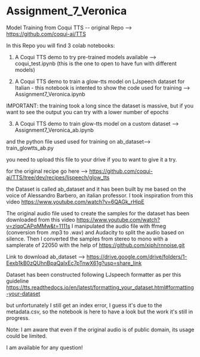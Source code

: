 # Assignment_7_Veronica
Model Training from Coqui TTS -- original Repo --> https://github.com/coqui-ai/TTS

In this Repo you will find 3 colab notebooks:

1) A Coqui TTS demo to try pre-trained models available --> coqui_test.ipynb (this is the one to open to have fun with different models)

2) A Coqui TTS demo to train a glow-tts model on LJspeech dataset for Italian - this notebook is intented to show the code used for training --> Assignment7_Veronica.ipynb

IMPORTANT: the training took a long since the dataset is massive, but if you want to see the output you can try with a lower number of epochs

3) A Coqui TTS demo to train glow-tts model on a custom dataset --> Assignment7_Veronica_ab.ipynb

and the python file used used for training on ab_dataset--> train_glowtts_ab.py

you need to upload this file to your drive if you to want to give it a try.

for the original recipe go here --> https://github.com/coqui-ai/TTS/tree/dev/recipes/ljspeech/glow_tts

the Dataset is called ab_dataset and it has been built by me based on the voice of Alessandro Barbero, an italian professor. I took inspiration from this video https://www.youtube.com/watch?v=6QAGk_rHipE

The original audio file used to create the samples for the dataset has been downloaded from this video https://www.youtube.com/watch?v=zlqqCAPqMMw&t=1111s
I manipulated the audio file with ffmeg (conversion from .mp3 to .wav) and Audacity to split the audio based on silence. Then I converted the samples from stereo to mono with a samplerate of 22050 with the help of https://github.com/xiph/rnnoise.git

Link to download ab_dataset --> https://drive.google.com/drive/folders/1-Eexb1kB0zQUhnBpaQaIxEc7pTnwX61g?usp=share_link

Dataset has been constructed following LJspeech formatter as per this guideline https://tts.readthedocs.io/en/latest/formatting_your_dataset.html#formatting-your-dataset

but unfortunately I still get an index error, I guess it's due to the metadata.csv, so the notebook is here to have a look but the work it's still in progress.

Note: I am aware that even if the original audio is of public domain, its usage could be limited.

I am available for any question!
